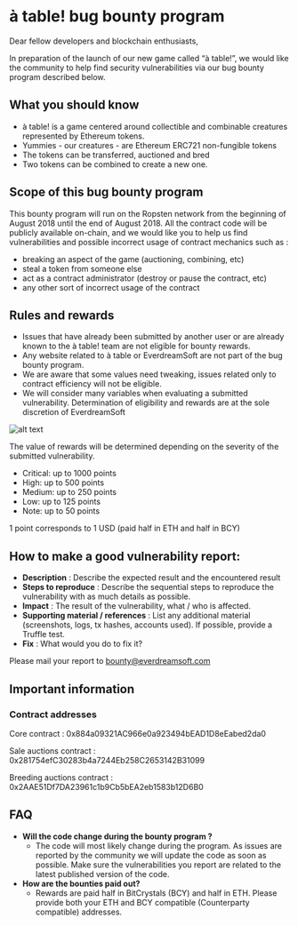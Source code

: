 # à table! bug bounty program

Dear fellow developers and blockchain enthusiasts,

In preparation of the launch of our new game called “à table!”, we would like the community to help find security vulnerabilities via our bug bounty program described below.

## What you should know
* à table! is a game centered around collectible and combinable creatures represented by Ethereum tokens.
* Yummies - our  creatures - are Ethereum ERC721 non-fungible tokens
* The tokens can be transferred, auctioned and bred
* Two tokens can be combined to create a new one.

## Scope of this bug bounty program
This bounty program will run on the Ropsten network from the beginning of August 2018 until the end of August 2018.
All the contract code will be publicly available on-chain, and we would like you to help us find vulnerabilities and possible incorrect usage of contract mechanics such as :
* breaking an aspect of the game (auctioning, combining, etc)
* steal a token from someone else
* act as a contract administrator (destroy or pause the contract, etc)
* any other sort of incorrect usage of the contract

## Rules and rewards
* Issues that have already been submitted by another user or are already known to the à table! team are not eligible for bounty rewards.
* Any website related to à table or EverdreamSoft are not part of the bug bounty program.
* We are aware that some values need tweaking, issues related only to contract efficiency will not be eligible.
* We will consider many variables when evaluating a submitted vulnerability. Determination of eligibility and rewards are at the sole discretion of EverdreamSoft

![alt text](https://i.imgur.com/SUCHcsA.png "Bug severity matrice")

The value of rewards will be determined depending on the severity of the submitted vulnerability.
* Critical: up to 1000 points
* High: up to 500 points
* Medium: up to 250 points
* Low: up to 125 points
* Note: up to 50 points

1 point corresponds to 1 USD (paid half in ETH and half in BCY)

## How to make a good vulnerability report:
* **Description** : Describe the expected result and the encountered result
* **Steps to reproduce** : Describe the sequential steps to reproduce the vulnerability with as much details as possible.
* **Impact** : The result of the vulnerability, what / who is affected.
* **Supporting material / references** : List any additional material (screenshots, logs, tx hashes, accounts used). If possible, provide a Truffle test.
* **Fix** : What would you do to fix it?

Please mail your report to bounty@everdreamsoft.com

## Important information

### Contract addresses
Core contract : 0x884a09321AC966e0a923494bEAD1D8eEabed2da0

Sale auctions contract : 0x281754efC30283b4a7244Eb258C2653142B31099

Breeding auctions contract : 0x2AAE51Df7DA23961c1b9Cb5bEA2eb1583b12D6B0

## FAQ
* **Will the code change during the bounty program ?**
  * The code will most likely change during the program. As issues are reported by the community we will update the code as soon as possible. Make sure the vulnerabilities you report are related to the latest published version of the code.
* **How are the bounties paid out?**
  * Rewards are paid half in BitCrystals (BCY) and half in ETH. Please provide both your ETH and BCY compatible (Counterparty compatible) addresses.
